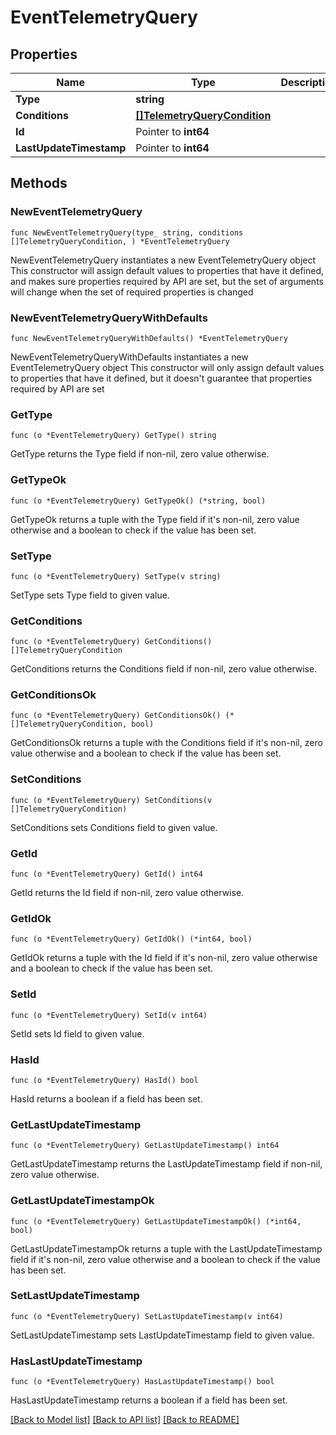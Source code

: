 # EventTelemetryQuery

## Properties

Name | Type | Description | Notes
------------ | ------------- | ------------- | -------------
**Type** | **string** |  | 
**Conditions** | [**[]TelemetryQueryCondition**](TelemetryQueryCondition.md) |  | 
**Id** | Pointer to **int64** |  | [optional] 
**LastUpdateTimestamp** | Pointer to **int64** |  | [optional] 

## Methods

### NewEventTelemetryQuery

`func NewEventTelemetryQuery(type_ string, conditions []TelemetryQueryCondition, ) *EventTelemetryQuery`

NewEventTelemetryQuery instantiates a new EventTelemetryQuery object
This constructor will assign default values to properties that have it defined,
and makes sure properties required by API are set, but the set of arguments
will change when the set of required properties is changed

### NewEventTelemetryQueryWithDefaults

`func NewEventTelemetryQueryWithDefaults() *EventTelemetryQuery`

NewEventTelemetryQueryWithDefaults instantiates a new EventTelemetryQuery object
This constructor will only assign default values to properties that have it defined,
but it doesn't guarantee that properties required by API are set

### GetType

`func (o *EventTelemetryQuery) GetType() string`

GetType returns the Type field if non-nil, zero value otherwise.

### GetTypeOk

`func (o *EventTelemetryQuery) GetTypeOk() (*string, bool)`

GetTypeOk returns a tuple with the Type field if it's non-nil, zero value otherwise
and a boolean to check if the value has been set.

### SetType

`func (o *EventTelemetryQuery) SetType(v string)`

SetType sets Type field to given value.


### GetConditions

`func (o *EventTelemetryQuery) GetConditions() []TelemetryQueryCondition`

GetConditions returns the Conditions field if non-nil, zero value otherwise.

### GetConditionsOk

`func (o *EventTelemetryQuery) GetConditionsOk() (*[]TelemetryQueryCondition, bool)`

GetConditionsOk returns a tuple with the Conditions field if it's non-nil, zero value otherwise
and a boolean to check if the value has been set.

### SetConditions

`func (o *EventTelemetryQuery) SetConditions(v []TelemetryQueryCondition)`

SetConditions sets Conditions field to given value.


### GetId

`func (o *EventTelemetryQuery) GetId() int64`

GetId returns the Id field if non-nil, zero value otherwise.

### GetIdOk

`func (o *EventTelemetryQuery) GetIdOk() (*int64, bool)`

GetIdOk returns a tuple with the Id field if it's non-nil, zero value otherwise
and a boolean to check if the value has been set.

### SetId

`func (o *EventTelemetryQuery) SetId(v int64)`

SetId sets Id field to given value.

### HasId

`func (o *EventTelemetryQuery) HasId() bool`

HasId returns a boolean if a field has been set.

### GetLastUpdateTimestamp

`func (o *EventTelemetryQuery) GetLastUpdateTimestamp() int64`

GetLastUpdateTimestamp returns the LastUpdateTimestamp field if non-nil, zero value otherwise.

### GetLastUpdateTimestampOk

`func (o *EventTelemetryQuery) GetLastUpdateTimestampOk() (*int64, bool)`

GetLastUpdateTimestampOk returns a tuple with the LastUpdateTimestamp field if it's non-nil, zero value otherwise
and a boolean to check if the value has been set.

### SetLastUpdateTimestamp

`func (o *EventTelemetryQuery) SetLastUpdateTimestamp(v int64)`

SetLastUpdateTimestamp sets LastUpdateTimestamp field to given value.

### HasLastUpdateTimestamp

`func (o *EventTelemetryQuery) HasLastUpdateTimestamp() bool`

HasLastUpdateTimestamp returns a boolean if a field has been set.


[[Back to Model list]](../README.md#documentation-for-models) [[Back to API list]](../README.md#documentation-for-api-endpoints) [[Back to README]](../README.md)


